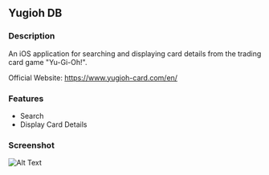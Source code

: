 ## Yugioh DB

### Description
An iOS application for searching and displaying card details from the trading card game "Yu-Gi-Oh!".

Official Website: https://www.yugioh-card.com/en/

### Features
- Search
- Display Card Details

### Screenshot
![Alt Text](https://media.giphy.com/media/lGfsW2vf3DqguJAxhx/giphy.gif)
